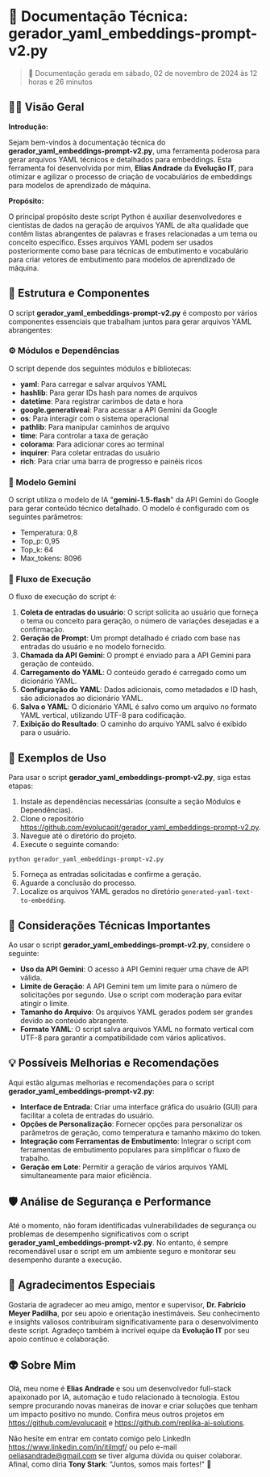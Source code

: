 # 🤖 **Documentação Técnica: gerador_yaml_embeddings-prompt-v2.py**

> 🌟 Documentação gerada em sábado, 02 de novembro de 2024 às 12 horas e 26 minutos

## 🕵️‍♂️ Visão Geral

**Introdução:**

Sejam bem-vindos à documentação técnica do **gerador_yaml_embeddings-prompt-v2.py**, uma ferramenta poderosa para gerar arquivos YAML técnicos e detalhados para embeddings. Esta ferramenta foi desenvolvida por mim, **Elias Andrade** da **Evolução IT**, para otimizar e agilizar o processo de criação de vocabulários de embeddings para modelos de aprendizado de máquina.

**Propósito:**

O principal propósito deste script Python é auxiliar desenvolvedores e cientistas de dados na geração de arquivos YAML de alta qualidade que contêm listas abrangentes de palavras e frases relacionadas a um tema ou conceito específico. Esses arquivos YAML podem ser usados posteriormente como base para técnicas de embutimento e vocabulário para criar vetores de embutimento para modelos de aprendizado de máquina.

## 🧱 Estrutura e Componentes

O script **gerador_yaml_embeddings-prompt-v2.py** é composto por vários componentes essenciais que trabalham juntos para gerar arquivos YAML abrangentes:

### ⚙️ Módulos e Dependências

O script depende dos seguintes módulos e bibliotecas:

- **yaml**: Para carregar e salvar arquivos YAML
- **hashlib**: Para gerar IDs hash para nomes de arquivos
- **datetime**: Para registrar carimbos de data e hora
- **google.generativeai**: Para acessar a API Gemini da Google
- **os**: Para interagir com o sistema operacional
- **pathlib**: Para manipular caminhos de arquivo
- **time**: Para controlar a taxa de geração
- **colorama**: Para adicionar cores ao terminal
- **inquirer**: Para coletar entradas do usuário
- **rich**: Para criar uma barra de progresso e painéis ricos

### 🤖 Modelo Gemini

O script utiliza o modelo de IA "**gemini-1.5-flash**" da API Gemini do Google para gerar conteúdo técnico detalhado. O modelo é configurado com os seguintes parâmetros:

- Temperatura: 0,8
- Top_p: 0,95
- Top_k: 64
- Max_tokens: 8096

### 📝 Fluxo de Execução

O fluxo de execução do script é:

1. **Coleta de entradas do usuário**: O script solicita ao usuário que forneça o tema ou conceito para geração, o número de variações desejadas e a confirmação.
2. **Geração de Prompt**: Um prompt detalhado é criado com base nas entradas do usuário e no modelo fornecido.
3. **Chamada da API Gemini**: O prompt é enviado para a API Gemini para geração de conteúdo.
4. **Carregamento do YAML**: O conteúdo gerado é carregado como um dicionário YAML.
5. **Configuração do YAML**: Dados adicionais, como metadados e ID hash, são adicionados ao dicionário YAML.
6. **Salva o YAML**: O dicionário YAML é salvo como um arquivo no formato YAML vertical, utilizando UTF-8 para codificação.
7. **Exibição do Resultado**: O caminho do arquivo YAML salvo é exibido para o usuário.

## 🚀 Exemplos de Uso

Para usar o script **gerador_yaml_embeddings-prompt-v2.py**, siga estas etapas:

1. Instale as dependências necessárias (consulte a seção Módulos e Dependências).
2. Clone o repositório https://github.com/evolucaoit/gerador_yaml_embeddings-prompt-v2.py.
3. Navegue até o diretório do projeto.
4. Execute o seguinte comando:

```
python gerador_yaml_embeddings-prompt-v2.py
```

5. Forneça as entradas solicitadas e confirme a geração.
6. Aguarde a conclusão do processo.
7. Localize os arquivos YAML gerados no diretório `generated-yaml-text-to-embedding`.

## 🚧 Considerações Técnicas Importantes

Ao usar o script **gerador_yaml_embeddings-prompt-v2.py**, considere o seguinte:

- **Uso da API Gemini**: O acesso à API Gemini requer uma chave de API válida.
- **Limite de Geração**: A API Gemini tem um limite para o número de solicitações por segundo. Use o script com moderação para evitar atingir o limite.
- **Tamanho do Arquivo**: Os arquivos YAML gerados podem ser grandes devido ao conteúdo abrangente.
- **Formato YAML**: O script salva arquivos YAML no formato vertical com UTF-8 para garantir a compatibilidade com vários aplicativos.

## 💡 Possíveis Melhorias e Recomendações

Aqui estão algumas melhorias e recomendações para o script **gerador_yaml_embeddings-prompt-v2.py**:

- **Interface de Entrada**: Criar uma interface gráfica do usuário (GUI) para facilitar a coleta de entradas do usuário.
- **Opções de Personalização**: Fornecer opções para personalizar os parâmetros de geração, como temperatura e tamanho máximo do token.
- **Integração com Ferramentas de Embutimento**: Integrar o script com ferramentas de embutimento populares para simplificar o fluxo de trabalho.
- **Geração em Lote**: Permitir a geração de vários arquivos YAML simultaneamente para maior eficiência.

## 🛡️ Análise de Segurança e Performance

Até o momento, não foram identificadas vulnerabilidades de segurança ou problemas de desempenho significativos com o script **gerador_yaml_embeddings-prompt-v2.py**. No entanto, é sempre recomendável usar o script em um ambiente seguro e monitorar seu desempenho durante a execução.

## 💬 Agradecimentos Especiais

Gostaria de agradecer ao meu amigo, mentor e supervisor, **Dr. Fabrício Meyer Padilha**, por seu apoio e orientação inestimáveis. Seu conhecimento e insights valiosos contribuíram significativamente para o desenvolvimento deste script. Agradeço também à incrível equipe da **Evolução IT** por seu apoio contínuo e colaboração.

## 👽 Sobre Mim

Olá, meu nome é **Elias Andrade** e sou um desenvolvedor full-stack apaixonado por IA, automação e tudo relacionado à tecnologia. Estou sempre procurando novas maneiras de inovar e criar soluções que tenham um impacto positivo no mundo. Confira meus outros projetos em https://github.com/evolucaoit e https://github.com/replika-ai-solutions.

Não hesite em entrar em contato comigo pelo LinkedIn https://www.linkedin.com/in/itilmgf/ ou pelo e-mail oeliasandrade@gmail.com se tiver alguma dúvida ou quiser colaborar. Afinal, como diria **Tony Stark**: "Juntos, somos mais fortes!" 🦾